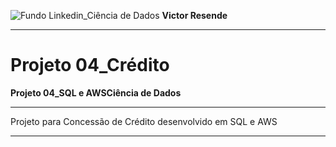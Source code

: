 ![Fundo Linkedin_Ciência de Dados](https://github.com/user-attachments/assets/0aa9ee1f-9131-4f88-9f25-73b532d9b2f0)
**Victor Resende**
_______________
# Projeto 04_Crédito
**Projeto 04_SQL e AWSCiência de Dados**
_______________
Projeto para Concessão de Crédito desenvolvido em SQL e AWS
______________


